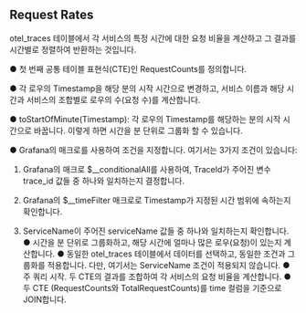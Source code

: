 ## Request Rates
otel_traces 테이블에서 각 서비스의 특정 시간에 대한 요청 비율을 계산하고 그 결과를 시간별로 정렬하여 반환하는 것입니다.

●	첫 번째 공통 테이블 표현식(CTE)인 RequestCounts를 정의합니다.

●	각 로우의 Timestamp을 해당 분의 시작 시간으로 변경하고, 서비스 이름과 해당 시간과 서비스의 조합별로 로우의 수(요청 수)를 계산합니다.

●	toStartOfMinute(Timestamp): 각 로우의 Timestamp를 해당하는 분의 시작 시간으로 바꿉니다. 이렇게 하면 시간을 분 단위로 그룹화 할 수 있습니다.

●	Grafana의 매크로를 사용하여 조건을 지정합니다. 여기서는 3가지 조건이 있습니다:
1.	Grafana의 매크로 $__conditionalAll를 사용하여, TraceId가 주어진 변수 trace_id 값들 중 하나와 일치하는지 결정합니다.

2.	Grafana의 $__timeFilter 매크로로 Timestamp가 지정된 시간 범위에 속하는지 확인합니다.

3.	ServiceName이 주어진 serviceName 값들 중 하나와 일치하는지 확인합니다.
●	시간을 분 단위로 그룹화하고, 해당 시간에 얼마나 많은 로우(요청)이 있는지 계산합니다.
●	동일한 otel_traces 테이블에서 데이터를 선택하고, 동일한 조건과 그룹화를 적용합니다. 다만, 여기서는 ServiceName 조건이 적용되지 않습니다.
●	주 쿼리 시작. 두 CTE의 결과를 조합하여 각 서비스의 요청 비율을 계산합니다.
●	두 CTE (RequestCounts와 TotalRequestCounts)를 time 컬럼을 기준으로 JOIN합니다.
